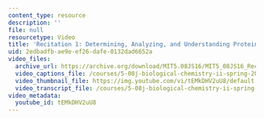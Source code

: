 ```yaml
---
content_type: resource
description: ''
file: null
resourcetype: Video
title: 'Recitation 1: Determining, Analyzing, and Understanding Protein Structures'
uid: 2edbadfb-ae9e-ef26-dafe-0132dad6652a
video_files:
  archive_url: https://archive.org/download/MIT5.08JS16/MIT5_08JS16_Recitation_01_300k.mp4
  video_captions_file: /courses/5-08j-biological-chemistry-ii-spring-2016/40c6198df0285b99aa178a2697789f0e_3049806.vtt
  video_thumbnail_file: https://img.youtube.com/vi/tEMkDHV2uU8/default.jpg
  video_transcript_file: /courses/5-08j-biological-chemistry-ii-spring-2016/26b79dafdf88a571c5dfbd8d9a8c3adf_3049806.pdf
video_metadata:
  youtube_id: tEMkDHV2uU8
---
```


